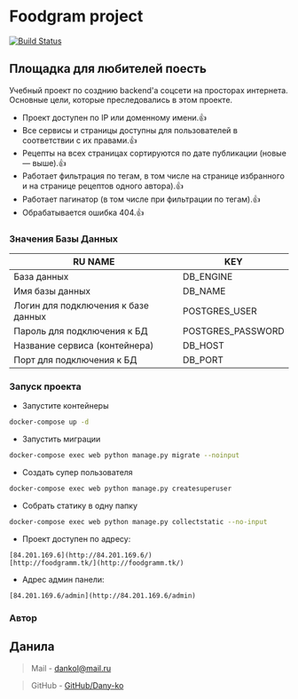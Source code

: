 # Foodgram project

[![Build Status](https://travis-ci.org/joemccann/dillinger.svg?branch=master)](https://travis-ci.org/joemccann/dillinger)

## Площадка для любителей поесть

Учебный проект по созднию backend'а соцсети на просторах интернета.
Основные цели, которые преследовались в этом проекте.

- Проект доступен по IP или доменному имени.👍
- Все сервисы и страницы доступны для пользователей в соответствии с их правами.👍
- Рецепты на всех страницах сортируются по дате публикации (новые — выше).👍
- Работает фильтрация по тегам, в том числе на странице избранного и на странице рецептов одного автора).👍
- Работает пагинатор (в том числе при фильтрации по тегам).👍
- Обрабатывается ошибка 404.👍

### Значения Базы Данных

| RU NAME | KEY |
| ------ | ------ |
| База данных | DB_ENGINE |
| Имя базы данных | DB_NAME |
| Логин для подключения к базе данных | POSTGRES_USER |
| Пароль для подключения к БД | POSTGRES_PASSWORD |
| Название сервиса (контейнера) | DB_HOST |
| Порт для подключения к БД | DB_PORT |


### Запуск проекта

- Запустите контейнеры
```sh
docker-compose up -d
``` 
- Запустить миграции
```sh
docker-compose exec web python manage.py migrate --noinput
```
- Создать супер пользователя
```sh
docker-compose exec web python manage.py createsuperuser
```
- Собрать статику в одну папку
```sh
docker-compose exec web python manage.py collectstatic --no-input 
```
- Проект доступен по адресу:
```
[84.201.169.6](http://84.201.169.6/)
[http://foodgramm.tk/](http://foodgramm.tk/)
```
- Адрес админ панели:
```
[84.201.169.6/admin](http://84.201.169.6/admin)
```

### Автор

## Данила

> Mail - dankol@mail.ru

> GitHub - [GitHub/Dany-ko](https://github.com/Dany-ko)
